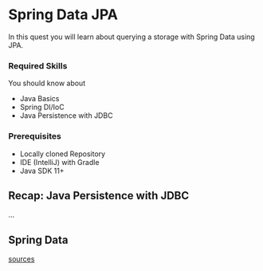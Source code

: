 # Spring Data JPA

In this quest you will learn about querying a storage with Spring Data using JPA. 

### Required Skills

You should know about

* Java Basics
* Spring DI/IoC
* Java Persistence with JDBC

### Prerequisites

* Locally cloned Repository
* IDE (IntelliJ) with Gradle
* Java SDK 11+

## Recap: Java Persistence with JDBC

...

## Spring Data 

[sources](../../../src/main/java/dev/wcs/nad/tariffmanager/persistence/entity/Address.java)